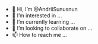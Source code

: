 - 👋 Hi, I’m @AndriiSunusnun
- 👀 I’m interested in ...
- 🌱 I’m currently learning ...
- 💞️ I’m looking to collaborate on ...
- 📫 How to reach me ...

<!---
AndriiSunusnun/AndriiSunusnun is a ✨ special ✨ repository because its `README.md` (this file) appears on your GitHub profile.
You can click the Preview link to take a look at your changes.
--->

